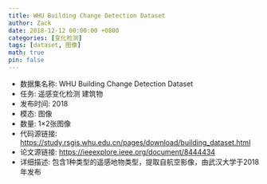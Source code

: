 ```yaml
---
title: WHU Building Change Detection Dataset
author: Zack
date: 2018-12-12 00:00:00 +0800
categories: [变化检测]
tags: [dataset, 图像]
math: true
pin: false
---
```

- 数据集名称: WHU Building Change Detection Dataset
- 任务: 遥感变化检测 建筑物
- 发布时间: 2018
- 模态: 图像
- 数量: 1×2张图像
- 代码源链接: https://study.rsgis.whu.edu.cn/pages/download/building_dataset.html
- 论文源链接: https://ieeexplore.ieee.org/document/8444434
- 详细描述: 包含1种类型的遥感地物类型，提取自航空影像，由武汉大学于2018年发布
